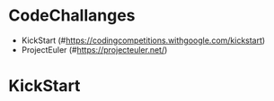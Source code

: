 # CodeChallanges
* KickStart (#https://codingcompetitions.withgoogle.com/kickstart)
* ProjectEuler (#https://projecteuler.net/)


# KickStart

